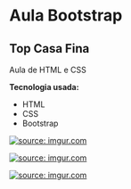 <h1>
Aula Bootstrap
</h1>
<h2>
Top Casa Fina
</h2>

Aula de HTML e CSS

**Tecnologia usada:**
* HTML
* CSS
* Bootstrap

<a href="https://imgur.com/kIHdNTm"><img src="https://i.imgur.com/kIHdNTm.png" title="source: imgur.com" /></a>

<a href="https://imgur.com/CsucFLM"><img src="https://i.imgur.com/CsucFLM.png" title="source: imgur.com" /></a>

<a href="https://imgur.com/zgmQYbU"><img src="https://i.imgur.com/zgmQYbU.png" title="source: imgur.com" /></a>
